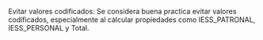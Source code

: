 Evitar valores codificados:
Se considera buena practica evitar valores codificados, especialmente al calcular propiedades como IESS_PATRONAL, IESS_PERSONAL y Total. 
